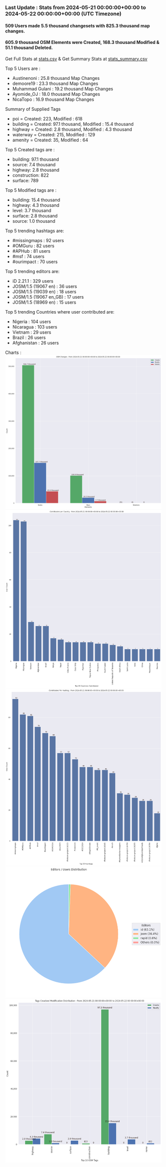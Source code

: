 ### Last Update : Stats from 2024-05-21 00:00:00+00:00 to 2024-05-22 00:00:00+00:00 (UTC Timezone)

#### 509 Users made 5.5 thousand changesets with 825.3 thousand map changes.
#### 605.9 thousand OSM Elements were Created, 168.3 thousand Modified & 51.1 thousand Deleted.
Get Full Stats at [stats.csv](/stats/hotosm/Daily/stats.csv)
 & Get Summary Stats at [stats_summary.csv](/stats/hotosm/Daily/stats_summary.csv)

Top 5 Users are : 
- Austinenoni : 25.8 thousand Map Changes
- demoore19 : 23.3 thousand Map Changes
- Muhammad Gulani : 19.2 thousand Map Changes
- Ayomide_OJ : 18.0 thousand Map Changes
- NicaTopo : 16.9 thousand Map Changes

Summary of Supplied Tags
- poi = Created: 223, Modified : 618
- building = Created: 97.1 thousand, Modified : 15.4 thousand
- highway = Created: 2.8 thousand, Modified : 4.3 thousand
- waterway = Created: 215, Modified : 129
- amenity = Created: 35, Modified : 64


Top 5 Created tags are :
- building: 97.1 thousand
- source: 7.4 thousand
- highway: 2.8 thousand
- construction: 822
- surface: 789


Top 5 Modified tags are :
- building: 15.4 thousand
- highway: 4.3 thousand
- level: 3.7 thousand
- surface: 2.8 thousand
- source: 1.0 thousand


Top 5 trending hashtags are:
- #missingmaps : 92 users
- #OMGuru : 82 users
- #APHub : 81 users
- #msf : 74 users
- #ourimpact : 70 users


Top 5 trending editors are:
- iD 2.21.1 : 329 users
- JOSM/1.5 (19067 en) : 36 users
- JOSM/1.5 (19039 en) : 18 users
- JOSM/1.5 (19067 en_GB) : 17 users
- JOSM/1.5 (18969 en) : 15 users


Top 5 trending Countries where user contributed are:
- Nigeria : 104 users
- Nicaragua : 103 users
- Vietnam : 29 users
- Brazil : 26 users
- Afghanistan : 26 users


 Charts : 
![Alt text](./stats_osm_changes.png) 
![Alt text](./stats_users_per_country.png) 
![Alt text](./stats_users_per_hashtag.png) 
![Alt text](./stats_editors_pie_chart.png) 
![Alt text](./stats_tags.png) 

